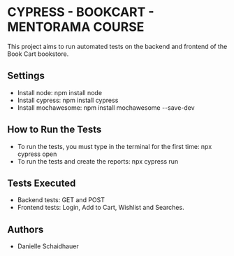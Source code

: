 # CYPRESS - BOOKCART - MENTORAMA COURSE

This project aims to run automated tests on the backend and frontend of the Book Cart bookstore.

## Settings

- Install node: npm install node
- Install cypress: npm install cypress
- Install mochawesome: npm install mochawesome --save-dev

## How to Run the Tests

- To run the tests, you must type in the terminal for the first time: npx cypress open
- To run the tests and create the reports: npx cypress run

## Tests Executed

- Backend tests: GET and POST
- Frontend tests: Login, Add to Cart, Wishlist and Searches.


## Authors

- Danielle Schaidhauer